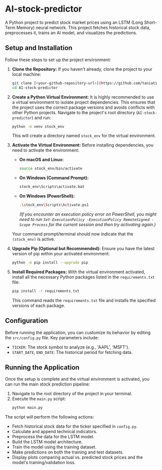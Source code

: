 # AI-stock-predictor

A Python project to predict stock market prices using an LSTM (Long Short-Term Memory) neural network. This project fetches historical stock data, preprocesses it, trains an AI model, and visualizes the predictions.

## Setup and Installation

Follow these steps to set up the project environment:

1.  **Clone the Repository:**
    If you haven't already, clone the project to your local machine:
    ```bash
    git clone [<your-github-repository-url>](https://github.com/taniatitiriga/AI-stock-predictor)
    cd AI-stock-predictor
    ```

2.  **Create a Python Virtual Environment:**
    It is highly recommended to use a virtual environment to isolate project dependencies. This ensures that the project uses the correct package versions and avoids conflicts with other Python projects.
    Navigate to the project's root directory (`AI-stock-predictor`) and run:
    ```bash
    python -m venv stock_env
    ```
    This will create a directory named `stock_env` for the virtual environment.

3.  **Activate the Virtual Environment:**
    Before installing dependencies, you need to activate the environment:
    *   **On macOS and Linux:**
        ```bash
        source stock_env/bin/activate
        ```
    *   **On Windows (Command Prompt):**
        ```bash
        stock_env\Scripts\activate.bat
        ```
    *   **On Windows (PowerShell):**
        ```bash
        .\stock_env\Scripts\Activate.ps1
        ```
        *(If you encounter an execution policy error on PowerShell, you might need to run `Set-ExecutionPolicy -ExecutionPolicy RemoteSigned -Scope Process` for the current session and then try activating again.)*

    Your command prompt/terminal should now indicate that the `(stock_env)` is active.

4.  **Upgrade Pip (Optional but Recommended):**
    Ensure you have the latest version of pip within your activated environment:
    ```bash
    python -m pip install --upgrade pip
    ```

5.  **Install Required Packages:**
    With the virtual environment activated, install all the necessary Python packages listed in the `requirements.txt` file:
    ```bash
    pip install -r requirements.txt
    ```
    This command reads the `requirements.txt` file and installs the specified versions of each package.

## Configuration

Before running the application, you can customize its behavior by editing the `src/config.py` file. Key parameters include:

*   `TICKER`: The stock symbol to analyze (e.g., 'AAPL', 'MSFT').
*   `START_DATE`, `END_DATE`: The historical period for fetching data.

## Running the Application

Once the setup is complete and the virtual environment is activated, you can run the main stock prediction pipeline:

1.  Navigate to the root directory of the project in your terminal.
2.  Execute the `main.py` script:
    ```bash
    python main.py
    ```

The script will perform the following actions:
*   Fetch historical stock data for the ticker specified in `config.py`.
*   Calculate and append technical indicators.
*   Preprocess the data for the LSTM model.
*   Build the LSTM model architecture.
*   Train the model using the training dataset.
*   Make predictions on both the training and test datasets.
*   Display plots comparing actual vs. predicted stock prices and the model's training/validation loss.
